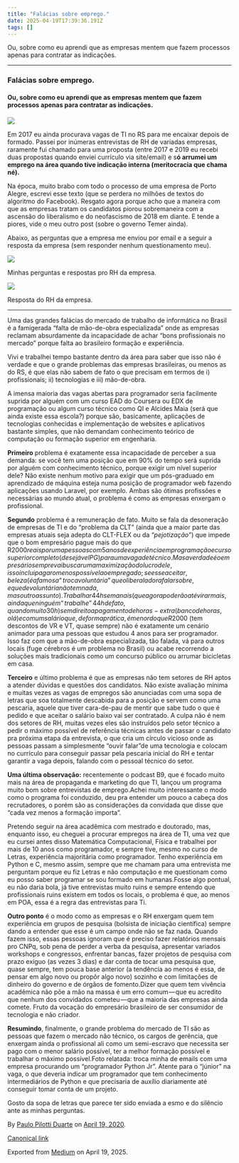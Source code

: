 ```yaml
---
title: "Falácias sobre emprego."
date: 2025-04-19T17:39:36.191Z
tags: []
---
```


Ou, sobre como eu aprendi que as empresas mentem que fazem processos apenas para contratar as indicações.

* * *

### Falácias sobre emprego.

#### Ou, sobre como eu aprendi que as empresas mentem que fazem processos apenas para contratar as indicações.

![](https://cdn-images-1.medium.com/max/2560/1*pxWOZgnXLm9zfRuzztdMQA.jpeg)

Em 2017 eu ainda procurava vagas de TI no RS para me encaixar depois de formado. Passei por inúmeras entrevistas de RH de variadas empresas, raramente fui chamado para uma proposta (entre 2017 e 2019 eu recebi duas propostas quando enviei currículo via site/email) e s**ó arrumei um emprego na área quando tive indicação interna (meritocracia que chama né).**

Na época, muito brabo com todo o processo de uma empresa de Porto Alegre, escrevi esse texto (que se perdera no milhões de textos do algoritmo do Facebook). Resgato agora porque acho que a maneira com que as empresas tratam os candidatos piorou sobremaneira com a ascensão do liberalismo e do neofascismo de 2018 em diante. E tende a piores, vide o meu outro post (sobre o governo Temer ainda).

Abaixo, as perguntas que a empresa me enviou por email e a seguir a resposta da empresa (sem responder nenhum questionamento meu).

![](https://cdn-images-1.medium.com/max/800/1*lP1dOgsIWnNhNHkWH5bcBA.jpeg)

Minhas perguntas e respostas pro RH da empresa.

![](https://cdn-images-1.medium.com/max/800/1*TY5eEXwCWmUcU57ss44Uvw.jpeg)

Resposta do RH da empresa.

* * *

Uma das grandes falácias do mercado de trabalho de informática no Brasil é a famigerada “falta de mão-de-obra especializada” onde as empresas reclamam absurdamente da incapacidade de achar “bons profissionais no mercado” porque falta ao brasileiro formação e experiência.

Vivi e trabalhei tempo bastante dentro da área para saber que isso não é verdade e que o grande problemas das empresas brasileiras, ou menos as do RS, é que elas não sabem de fato o que precisam em termos de i) profissionais; ii) tecnologias e iii) mão-de-obra.

A imensa maioria das vagas abertas para programador seria facilmente suprida por alguém com um curso EAD do Coursera ou EDX de programação ou algum curso técnico como QI e Alcides Maia (será que ainda existe essa escola?) porque são, basicamente, aplicações de tecnologias conhecidas e implementação de websites e aplicativos bastante simples, que não demandam conhecimento teórico de computação ou formação superior em engenharia.

**Primeiro** problema é exatamente essa incapacidade de perceber a sua demanda: se você tem uma posição que em 90% do tempo será suprida por alguém com conhecimento técnico, porque exigir um nível superior dele? Não existe nenhum motivo para exigir que um pós-graduado em aprendizado de máquina esteja numa posição de programador web fazendo aplicações usando Laravel, por exemplo. Ambas são ótimas profissões e necessárias ao mundo atual, o problema é como as empresas enxergam o profissional.

**Segundo** problema é a remuneração de fato. Muito se fala da desoneração de empresas de TI e do “problema da CLT” (ainda que a maior parte das empresas atuais seja adepta do CLT-FLEX ou da “_pejotização_”) que impede que o bom empresário pague mais do que R$2000 reais por uma pessoas com 5 anos de experiência em programação e curso superior completo (desejável PG) para uma vaga de técnico. Mas a verdade é o empresário sempre vai buscar uma maximização do lucro dele, isso inclui pagar o menos possível ao empregado; se esse aceitar, beleza (é a famosa “troca voluntária” que o liberal adora falar sobre, e que de voluntária não tem nada, mas outro assunto). Trabalhar 44h semanais (que agora poderão até virar mais, ainda que ninguém “trabalhe” 44h de fato, quando muito 30h) sem direito a pagamento de horas-extra (banco de horas, olá) e com um salário que, de forma prática, é menor do que R$2000 (tem descontos de VR e VT, quase sempre) não é exatamente um cenário animador para uma pessoas que estudou 4 anos para ser programador. Isso faz com que a mão-de-obra especializada, tão falada, vá para outros locais (fuge cérebros é um problema no Brasil) ou acabe recorrendo a soluções mais tradicionais como um concurso público ou arrumar bicicletas em casa.

**Terceiro** e último problema é que as empresas não tem setores de RH aptos a atender dúvidas e questões dos candidatos. Não existe avaliação mínima e muitas vezes as vagas de empregos são anunciadas com uma sopa de letras que soa totalmente descabida para a posição e servem como uma pescaria, aquele que tiver cara-de-pau de mentir que sabe tudo o que é pedido e que aceitar o salário baixo vai ser contratado. A culpa não é nem dos setores de RH, muitas vezes eles são instruídos pelo setor técnico a pedir o máximo possível de referência técnicas antes de passar o candidato pra próxima etapa da entrevista, o que cria um círculo vicioso onde as pessoas passam a simplesmente “ouvir falar”de uma tecnologia e colocam no currículo para conseguir passar pela pescaria inicial do RH e tentar garantir a vaga depois, falando com o pessoal técnico do setor.

**Uma última observação:** recentemente o podcast B9, que é focado muito mais na área de propaganda e marketing do que TI, lançou um programa muito bom sobre entrevistas de emprego.Achei muito interessante o modo como o programa foi conduzido, deu pra entender um pouco a cabeça dos recrutadores, o porém são as considerações da convidada que disse que “cada vez menos a formação importa”.

Pretendo seguir na área acadêmica com mestrado e doutorado, mas, enquanto isso, eu cheguei a procurar empregos na área de TI, uma vez que eu cursei antes disso Matemática Computacional, Física e trabalhei por mais de 10 anos como programador, e sempre tive, mesmo no curso de Letras, experiência majoritária como programador. Tenho experiência em Python e C, mesmo assim, sempre que me chamam para uma entrevista me perguntam porque eu fiz Letras e não computação e me questionam como eu posso saber programar se sou formado em humanas.Fosse algo pontual, eu não daria bola, já tive entrevistas muito ruins e sempre entendo que profissionais ruins existem em todos os locais, o problema é que, ao menos em POA, essa é a regra das entrevistas para Ti.

**Outro ponto** é o modo como as empresas e o RH enxergam quem tem experiência em grupos de pesquisa (bolsista de iniciação científica) sempre dando a entender que esse é um campo onde não se faz nada. Quando fazem isso, essas pessoas ignoram que é preciso fazer relatórios mensais pro CNPq, sob pena de perder a verba da pesquisa, apresentar variados workshops e congressos, enfrentar bancas, fazer projetos de pesquisa com prazo exíguo (as vezes 3 dias) e dar conta de tocar uma pesquisa que, quase sempre, tem pouca base anterior (a tendência ao menos é essa, de pensar em algo novo ou propôr algo novo) sozinho e com limitações de dinheiro do governo e de órgãos de fomento.Dizer que quem tem vivência acadêmica não põe a mão na massa é um erro comum — que eu acredito que nenhum dos convidados cometeu — que a maioria das empresas ainda comete. Fruto da vocação do empresário brasileiro de ser consumidor de tecnologia e não criador.

**Resumindo**, finalmente, o grande problema do mercado de TI são as pessoas que fazem o mercado não técnico, os cargos de gerência, que enxergam ainda o profissional ali como um semi-escravo que necessita ser pago com o menor salário possível, ter a melhor formação possível e trabalhar o máximo possível.Foto relatada: troca minha de emails com uma empresa procurando um “programador Python Jr”. Atente para o “júnior” na vaga, o que deveria indicar um programador que tem conhecimento intermediários de Python e que precisaria de auxílio diariamente até conseguir tomar conta de um projeto.

Gosto da sopa de letras que parece ter sido enviada a esmo e do silêncio ante as minhas perguntas.

By [Paulo Pilotti Duarte](https://medium.com/@paulopilotti) on [April 19, 2020](https://medium.com/p/98dd4dc1abec).

[Canonical link](https://medium.com/@paulopilotti/fal%C3%A1cias-sobre-emprego-98dd4dc1abec)

Exported from [Medium](https://medium.com) on April 19, 2025.
